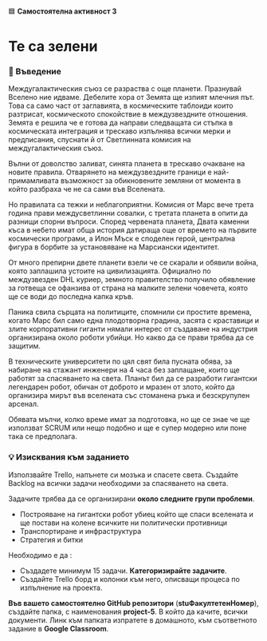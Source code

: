 🟦 **Самостоятелна активност 3**
# Те са зелени

### 🚀 Въведение

Междугалактическия съюз се разраства с още планети. Празнувай Вселено ние идваме. Дебелите хора от Земята ще изпият млечния път. Това са само част от заглавията, в космическите таблоиди които разтрисат, космическото спокойствие в междузвездните отношения. Земята е решила че е готова да направи следващата си стъпка в космическата интеграция и трескаво изпълнява всички мерки и предписания, спуснати й от Светлинната комисия на междугалактическия съюз. 

Вълни от доволство заливат, синята планета в трескаво очакване на новите правила. Отварянето на междузвездните граници е най-примамливата възможност за обикновените земляни от момента в който разбраха че не са сами във Вселената. 

Но правилата са тежки и неблагоприятни. Комисия от Марс вече трета година прави междусветлинни совалки, с третата планета в опити да разнищи спорни въпроси. Според червената планета, Двата каменни къса в небето имат обща история датираща още от времето на първите космически програми, а Илон Мъск е споделен герой, централна фигура в борбите за установяване на Марсиански идентитет. 

От много препирни двете планети взели че се скарали и обявили война, която заплашила устоите на цивилизацията. Официално по междузвезден DHL куриер, земното правителство получило обявление за готвеща се офанзива от страна на малките зелени човечета, която ще се води до последна капка кръв. 

Паника свила сърцата на политиците, спомнили си простите времена, когато Марс бил само една плодотворна градина, засята с краставици и злите корпоративни гиганти нямали интерес от създаване на индустрия организирана около роботи убийци. Но какво да се прави трябва да се защитим. 

В техническите университети по цял свят била пусната обява, за набиране на стажант инженери на 4 часа без заплащане, които ще работят за спасяването на света. Планът бил да се разработи гигантски легендарен робот, обичан от доброто и мразен от злото, който да организира мирът във вселената със стоманена ръка  и безскрупулен арсенал. 

Обявата мълчи, колко време имат за подготовка, но ще се знае че ще използват SCRUM или нещо подобно и ще е супер модерно или поне така се предполага. 

### 💡 Изисквания към заданието

Използвайте Trello, напънете си мозъка и спасете света. Създайте Backlog на всички задачи необходими за спасяването на света. 

Задачите трябва да се организирани **около следните групи проблеми**.

- Построяване на гигантски робот убиец който ще спаси вселената и ще постави на колене всичките ни политически противници
- Транспортиране и инфраструктура
- Стратегия и битки

Необходимо е да :
- Създадете минимум 15 задачи. **Категоризирайте задачите**. 
- Създайте Trello борд и колонки към него, описващи процеса по изпълнение на проекта. 

**Във вашето самостоятелно GitHub репозитори** (**stuФакултетенНомер**), създайте папка, с наименования **project-5**. В който да качите, всички документи. Линк към папката изпратете в домашното, към съответното задание в **Google Classroom**.

